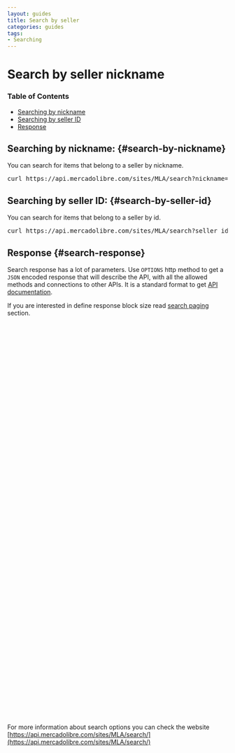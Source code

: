 ```yaml
---
layout: guides
title: Search by seller
categories: guides
tags: 
- Searching
---
```


# Search by seller nickname

### Table of Contents
- [Searching by nickname](#search-by-nickname)
- [Searching by seller ID](#search-by-seller-id)
- [Response](#search-response)

## Searching by nickname: {#search-by-nickname}

You can search for items that belong to a seller by nickname.


<pre class="terminal">
curl https://api.mercadolibre.com/sites/MLA/search?nickname=.....
</pre>

## Searching by seller ID: {#search-by-seller-id}

You can search for items that belong to a seller by id.

<pre class="terminal">
curl https://api.mercadolibre.com/sites/MLA/search?seller_id=.....
</pre>



## Response {#search-response}

Search response has a lot of parameters. Use <code>OPTIONS</code> http method to get a <code>JSON</code> encoded response that will describe the API, with all the allowed methods and connections to other APIs. It is a standard format to get [API documentation](/design-considerations/#options).

If you are interested in define response block size read [search paging](/search-paging) section.

<iframe id="search_api_embed"
  src="javascript:void(0)"
    scrolling="no"
      frameborder="0"
        width="100%"
          height="900">
</iframe>
<script type="text/javascript">
            document.getElementById('search_api_embed').src ='https://api.mercadolibre.com/sites/MLA/search?nickname=TEST';
</script>


For more information about search options you can check the website [https://api.mercadolibre.com/sites/MLA/search/](https://api.mercadolibre.com/sites/MLA/search/)





